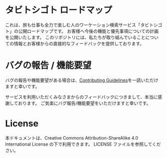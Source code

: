 # タビトシゴト ロードマップ

これは、旅も仕事も全力で楽しむ人のワーケーション検索サービス「タビトシゴト」の公開ロードマップです。
お客様へ今後の機能と優先事項についての計画を公開いたします。
このリポジトリには、私たちが取り組んでいることについての情報とお客様からの直接的なフィードバックを提供しております。

# バグの報告 / 機能要望

バグの報告や機能要望がある場合は、[Contributing Guidelines](./CONTRIBUTING.md)を一読いただけますと幸いです。

サービスを利用いただくみなさまからのフィードバックにつきまして、本当に感謝しております。
ご気楽にバグ報告/機能要望をいただけますと幸いです。

# License
本ドキュメントは、Creative Commons Attribution-ShareAlike 4.0 International License の下で利用できます。
LICENSE ファイルを参照してください。